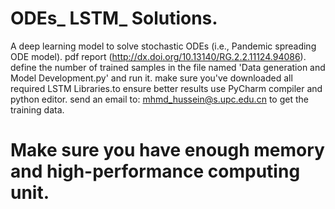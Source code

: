 # ODEs_ LSTM_ Solutions. 
A deep learning model to solve stochastic ODEs (i.e., Pandemic spreading ODE model).
pdf report (http://dx.doi.org/10.13140/RG.2.2.11124.94086).
define the number of trained samples in the file named 'Data generation and Model Development.py' and run it.
make sure you've downloaded all required LSTM Libraries.to ensure better results use PyCharm compiler and python editor.
send an email to: mhmd_hussein@s.upc.edu.cn to get the training data.
# Make sure you have enough memory and high-performance computing unit.
